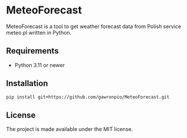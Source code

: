 # MeteoForecast

MeteoForecast is a tool to get weather forecast data from Polish service meteo.pl written in Python.

## Requirements

- Python 3.11 or newer

## Installation

   ```bash
   pip install git+https://github.com/gawronpio/MeteoForecast.git
   ```

## License

The project is made available under the MIT license.
